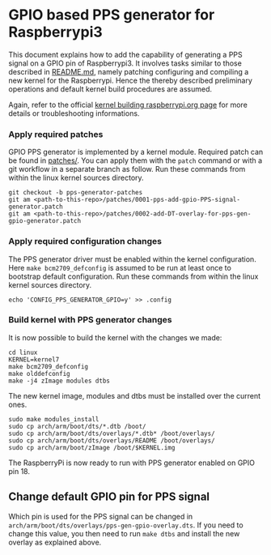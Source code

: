 # GPIO based PPS generator for Raspberrypi3

This document explains how to add the capability of generating a PPS signal on
a GPIO pin of Raspberrypi3. It involves tasks similar to those described in
[README.md](README.md), namely patching configuring and compiling a new kernel
for the Raspberrypi. Hence the thereby described preliminary operations and
default kernel build procedures are assumed.

Again, refer to the official [kernel building raspberrypi.org
page](https://www.raspberrypi.org/documentation/linux/kernel/building.md) for
more details or troubleshooting informations.

### Apply required patches

GPIO PPS generator is implemented by a kernel module. Required patch can be
found in [patches/](patches/).  You can apply them with the `patch` command or
with a git workflow in a separate branch as follow. Run these commands from
within the linux kernel sources directory.

```
git checkout -b pps-generator-patches
git am <path-to-this-repo>/patches/0001-pps-add-gpio-PPS-signal-generator.patch
git am <path-to-this-repo>/patches/0002-add-DT-overlay-for-pps-gen-gpio-generator.patch
```

### Apply required configuration changes

The PPS generator driver must be enabled within the kernel configuration.  Here
`make bcm2709_defconfig` is assumed to be run at least once to bootstrap
default configuration. Run these commands from within the linux kernel sources
directory.

```
echo 'CONFIG_PPS_GENERATOR_GPIO=y' >> .config
```

### Build kernel with PPS generator changes

It is now possible to build the kernel with the changes we made:

```
cd linux
KERNEL=kernel7
make bcm2709_defconfig
make olddefconfig
make -j4 zImage modules dtbs
```

The new kernel image, modules and dtbs must be installed over the current ones.

```
sudo make modules_install
sudo cp arch/arm/boot/dts/*.dtb /boot/
sudo cp arch/arm/boot/dts/overlays/*.dtb* /boot/overlays/
sudo cp arch/arm/boot/dts/overlays/README /boot/overlays/
sudo cp arch/arm/boot/zImage /boot/$KERNEL.img
```

The RaspberryPi is now ready to run with PPS generator enabled on GPIO pin 18.

## Change default GPIO pin for PPS signal

Which pin is used for the PPS signal can be changed in
`arch/arm/boot/dts/overlays/pps-gen-gpio-overlay.dts`. If you need to change
this value, you then need to run `make dtbs` and install the new overlay as
explained above.
